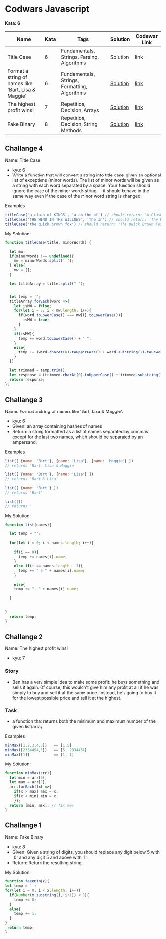 # Codwars Javascript

#### Kata: 6

| Name   |      Kata      |  Tags | Solution | Codewar Link |
|----------|-------------|------| -----| ----- |
| Title Case |  6 | Fundamentals, Strings, Parsing, Algorithms |[Solution](#challange-4) | [link](https://www.codewars.com/kata/title-case) |
| Format a string of names like 'Bart, Lisa & Maggie' |  6 | Fundamentals, Strings, Formatting, Algorithms |[Solution](#challange-3) | [link](https://www.codewars.com/kata/format-a-string-of-names-like-bart-lisa-and-maggie/train/javascript) |
| The highest profit wins! |  7 | Repetition, Decision, Arrays |[Solution](#challange-2) | [link](https://www.codewars.com/kata/the-highest-profit-wins/train/javascript) |
| Fake Binary |  8 | Repetition, Decision, String Methods |[Solution](#challange-1) | [link](https://www.codewars.com/kata/fake-binary/train/javascript) |




## Challange 4
Name: Title Case
- kyu: 6
- Write a function that will convert a string into title case, given an optional list of exceptions (minor words). The list of minor words will be given as a string with each word separated by a space. Your function should ignore the case of the minor words string -- it should behave in the same way even if the case of the minor word string is changed.

Examples
```javascript 
titleCase('a clash of KINGS', 'a an the of') // should return: 'A Clash of Kings'
titleCase('THE WIND IN THE WILLOWS', 'The In') // should return: 'The Wind in the Willows'
titleCase('the quick brown fox') // should return: 'The Quick Brown Fox'
```

My Solution:
```javascript
function titleCase(title, minorWords) {

  let mw;
  if(minorWords !== undefined){
    mw = minorWords.split(' ');
  } else{
    mw = [];
  }

  let titleArray = title.split(" ");


  let temp = '';
  titleArray.forEach(word =>{
    let isMW = false;
    for(let i = 0; i < mw.length; i++){
      if(word.toLowerCase() === mw[i].toLowerCase()){
        isMW = true;
      }
    }
    if(isMW){
      temp += word.toLowerCase() + " ";
    }
    else{
      temp += (word.charAt(0).toUpperCase() + word.substring(1).toLowerCase() + " ");
    }
  })

  let trimmed = temp.trim();
  let response = (trimmed.charAt(0).toUpperCase() + trimmed.substring(1));
  return response; 
};

```





## Challange 3
Name: Format a string of names like 'Bart, Lisa & Maggie'.
- kyu: 6
- Given: an array containing hashes of names
- Return: a string formatted as a list of names separated by commas except for the last two names, which should be separated by an ampersand.

Examples
```javascript 
list([ {name: 'Bart'}, {name: 'Lisa'}, {name: 'Maggie'} ])
// returns 'Bart, Lisa & Maggie'

list([ {name: 'Bart'}, {name: 'Lisa'} ])
// returns 'Bart & Lisa'

list([ {name: 'Bart'} ])
// returns 'Bart'

list([])
// returns ''
```

My Solution:
```javascript
function list(names){

  let temp = "";
  
  for(let i = 0; i < names.length; i++){
  
    if(i == 0){
      temp += names[i].name;
    }
    else if(i == names.length - 1){
      temp += " & " + names[i].name;
    }
    
    else{
    temp += ", " + names[i].name;
  
  }
  
  
}
  return temp;
}
```




## Challange 2
Name: The highest profit wins!
- kyu: 7
### Story
- Ben has a very simple idea to make some profit: he buys something and sells it again. Of course, this wouldn't give him any profit at all if he was simply to buy and sell it at the same price. Instead, he's going to buy it for the lowest possible price and sell it at the highest.

### Task
- a function that returns both the minimum and maximum number of the given list/array.

Examples
```javascript 
minMax([1,2,3,4,5])   == [1,5]
minMax([2334454,5])   == [5, 2334454]
minMax([1])           == [1, 1]
```


My Solution:
```javascript
function minMax(arr){
  let min = arr[0];
  let max = arr[0];
  arr.forEach((x) =>{
    if(x > max) max = x;
    if(x < min) min = x;
    });
  return [min, max]; // fix me!
}
```


## Challange 1
Name: Fake Binary
- kyu: 8
- Given: Given a string of digits, you should replace any digit below 5 with '0' and any digit 5 and above with '1'.
- Return: Return the resulting string.

My Solution:
```javascript
function fakeBin(x){
let temp = '';
for(let i = 0; i < x.length; i++){
  if(Number(x.substring(i, i+1)) < 5){
    temp += 0;
  }
  else{
    temp += 1;
  }
}
 return temp;
}
```






